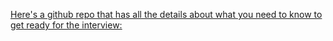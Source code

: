 [Here's a github repo that has all the details about what you need to know to get ready for the interview:](https://github.com/jwasham/coding-interview-university)
